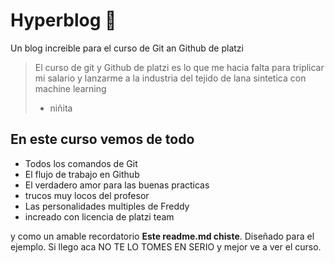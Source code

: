 # Hyperblog 🤣
Un blog increible para el curso de Git an Github de platzi
>El curso de git y Github de platzi es lo que me hacia falta para triplicar mi salario y lanzarme a la industria del tejido de lana sintetica con machine learning
> - niñita

## En este curso vemos de todo
* Todos los comandos de Git
* El flujo de trabajo en Github
* El verdadero amor para las buenas practicas
* trucos muy locos del profesor
* Las personalidades multiples de Freddy
* increado con licencia de platzi team


y como un amable recordatorio **Este readme.md chiste**. Diseñado para el ejemplo. Si llego aca NO TE LO TOMES EN SERIO y mejor ve a ver el curso. 
